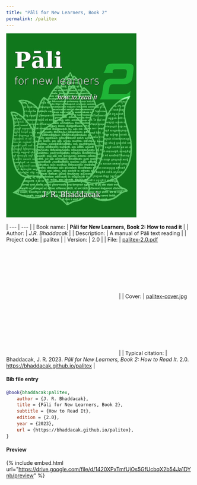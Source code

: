 ```yaml
---
title: "Pāli for New Learners, Book 2"
permalink: /palitex
---
```


![PNL2](/assets/images/palitex-cover.jpg)

| --- | --- |
| Book name: | **Pāli for New Learners, Book 2: How to read it** |
| Author: | *J.R. Bhaddacak* |
| Description: | A manual of Pāli text reading |
| Project code: | palitex |
| Version: | 2.0 |
| File: | [palitex-2.0.pdf](https://drive.google.com/file/d/1420XPxTmfUjOs5GfUcbqX2b54Ja1DYnb/view?usp=sharing) <svg class="icon"><use xlink:href="/assets/fontawesome/custom.svg#google-drive"></use></svg> |
| Cover: | [palitex-cover.jpg](https://drive.google.com/file/d/1z5VOcjhUpQhwSuG_1AQEtZdKsrk61Z0s/view?usp=sharing) <svg class="icon"><use xlink:href="/assets/fontawesome/custom.svg#google-drive"></use></svg> |
| Typical citation: | Bhaddacak, J. R. 2023. *Pāli for New Learners, Book 2: How to Read It*. 2.0. https://bhaddacak.github.io/palitex |

#### Bib file entry
```bib
@book{bhaddacak:palitex,
	author = {J. R. Bhaddacak},
	title = {Pāli for New Learners, Book 2},
	subtitle = {How to Read It},
	edition = {2.0},
	year = {2023},
	url = {https://bhaddacak.github.io/palitex},
}
```

#### Preview
{% include embed.html url="https://drive.google.com/file/d/1420XPxTmfUjOs5GfUcbqX2b54Ja1DYnb/preview" %}
